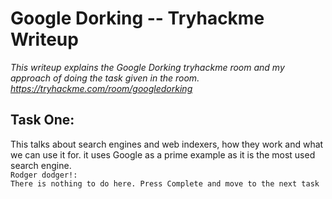 # Google Dorking -- Tryhackme Writeup
*This writeup explains the Google Dorking tryhackme room and my approach of doing the task given in the room. https://tryhackme.com/room/googledorking*

## Task One:
This talks about search engines and web indexers, how they work and what we can use it for. it uses Google as a prime example as it is the most used search engine.<br>
`Rodger dodger!:`<br>
`There is nothing to do here. Press Complete and move to the next task`